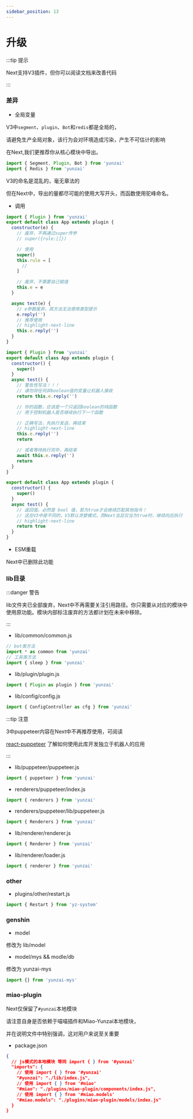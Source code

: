 ```yaml
---
sidebar_position: 13
---
```


# 升级

:::tip 提示

Next支持V3插件，但你可以阅读文档来改善代码

:::

### 差异

- 全局变量

V3中`segment`、`plugin`、`Bot`和`redis`都是全局的，

请避免生产全局对象，该行为会对环境造成污染，产生不可估计的影响

在Next,我们更推荐你从核心模块中导出。

```ts
import { Segment, Plugin, Bot } from 'yunzai'
import { Redis } from 'yunzai'
```

V3的命名是混乱的，毫无章法的

但在Next中，导出的量都尽可能的使用大写开头，而函数使用驼峰命名。

- 调用

```js title="./message.js"
import { Plugin } from 'yunzai'
export default class App extends plugin {
  constructor(e) {
    // 废弃，不再通过super传参
    // super({rule:[]})

    // 使用
    super()
    this.rule = [
      //
    ]

    // 废弃，不需要自己赋值
    this.e = e
  }

  async test(e) {
    // e参数废弃，其方法无法使用类型提示
    e.reply('')
    // 推荐使用
    // highlight-next-line
    this.e.reply('')
  }
}
```

```js title="./message.js"
import { Plugin } from 'yunzai'
export default class App extends plugin {
  constructor() {
    super()
  }
  async test() {
    // 警告性写法！！！
    // 请勿将任何非boolean值的变量让机器人接收
    return this.e.reply('')

    // 你的函数，应该是一个只返回boolean的纯函数
    // 用于控制机器人是否继续执行下一个函数

    // 正确写法，先执行发送，再结束
    // highlight-next-line
    this.e.reply('')
    return

    // 或者等待执行完毕，再结束
    await this.e.reply('')
    return
  }
}
```

```js title="./message.js"
export default class App extends plugin {
  constructor() {
    super()
  }
  async test() {
    // 返回值，必然是 bool 值，若为true才会继续匹配其他指令！
    // 这在V3中是不同的，V3默认贪婪模式。而Next当且仅当为true时，继续向后执行
    // highlight-next-line
    return true
  }
}
```

- ESM重载

Next中已删除此功能

### lib目录

:::danger 警告

lib文件夹已全部废弃，Next中不再需要关注引用路径。你只需要从对应的模块中使用原功能。模块内部标注废弃的方法都计划在未来中移除。

:::

- lib/common/common.js

```ts
// bot类方法
import * as common from 'yunzai'
// 工具类方法
import { sleep } from 'yunzai'
```

- lib/plugin/plugin.js

```ts
import { Plugin as plugin } from 'yunzai'
```

- lib/config/config.js

```ts
import { ConfigController as cfg } from 'yunzai'
```

:::tip 注意

3中puppeteer内容在Next中不再推荐使用，可阅读

[react-puppeteer](https://github.com/lemonade-lab/react-puppeteer) 了解如何使用此库开发独立于机器人的应用

:::

- lib/puppeteer/puppeteer.js

```ts
import { puppeteer } from 'yunzai'
```

- renderers/puppeteer/index.js

```ts
import { renderers } from 'yunzai'
```

- renderers/puppeteer/lib/puppeteer.js

```ts
import { Renderers } from 'yunzai'
```

- lib/renderer/renderer.js

```ts
import { Renderer } from 'yunzai'
```

- lib/renderer/loader.js

```ts
import { renderer } from 'yunzai'
```

### other

- plugins/other/restart.js

```ts
import { Restart } from 'yz-system'
```

### genshin

- model

修改为 lib/model

- model/mys && modle/db

修改为 yunzai-mys

```ts
import {} from 'yunzai-mys'
```

### miao-plugin

Next仅保留了`#yunzai`本地模块

请注意自身是否依赖于喵喵插件和Miao-Yunzai本地模块，

并在说明文件中特别强调，这对用户来说至关重要

- package.json

```json
{
  // js模式的本地模块 等同 import { } from '#yunzai'
  "imports": {
    // 使用 import { } from '#yunzai'
    "#yunzai": "./lib/index.js",
    // 使用 import { } from '#miao'
    "#miao": "./plugins/miao-plugin/components/index.js",
    // 使用 import { } from '#miao.models'
    "#miao.models": "./plugins/miao-plugin/models/index.js"
  }
}
```
